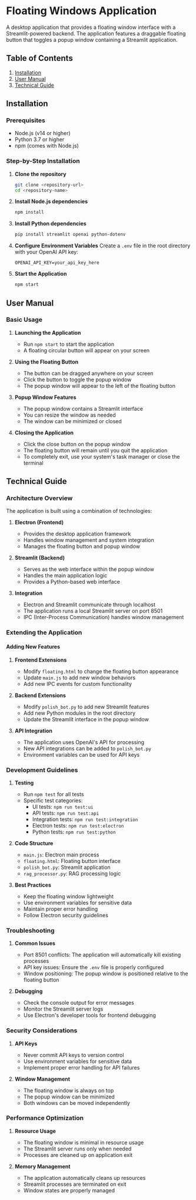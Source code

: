 # Floating Windows Application

A desktop application that provides a floating window interface with a Streamlit-powered backend. The application features a draggable floating button that toggles a popup window containing a Streamlit application.

## Table of Contents

1. [Installation](#installation)
2. [User Manual](#user-manual)
3. [Technical Guide](#technical-guide)

## Installation

### Prerequisites

- Node.js (v14 or higher)
- Python 3.7 or higher
- npm (comes with Node.js)

### Step-by-Step Installation

1. **Clone the repository**

   ```bash
   git clone <repository-url>
   cd <repository-name>
   ```

2. **Install Node.js dependencies**

   ```bash
   npm install
   ```

3. **Install Python dependencies**

   ```bash
   pip install streamlit openai python-dotenv
   ```

4. **Configure Environment Variables**
   Create a `.env` file in the root directory with your OpenAI API key:

   ```
   OPENAI_API_KEY=your_api_key_here
   ```

5. **Start the Application**
   ```bash
   npm start
   ```

## User Manual

### Basic Usage

1. **Launching the Application**

   - Run `npm start` to start the application
   - A floating circular button will appear on your screen

2. **Using the Floating Button**

   - The button can be dragged anywhere on your screen
   - Click the button to toggle the popup window
   - The popup window will appear to the left of the floating button

3. **Popup Window Features**

   - The popup window contains a Streamlit interface
   - You can resize the window as needed
   - The window can be minimized or closed

4. **Closing the Application**
   - Click the close button on the popup window
   - The floating button will remain until you quit the application
   - To completely exit, use your system's task manager or close the terminal

## Technical Guide

### Architecture Overview

The application is built using a combination of technologies:

1. **Electron (Frontend)**

   - Provides the desktop application framework
   - Handles window management and system integration
   - Manages the floating button and popup window

2. **Streamlit (Backend)**

   - Serves as the web interface within the popup window
   - Handles the main application logic
   - Provides a Python-based web interface

3. **Integration**
   - Electron and Streamlit communicate through localhost
   - The application runs a local Streamlit server on port 8501
   - IPC (Inter-Process Communication) handles window management

### Extending the Application

#### Adding New Features

1. **Frontend Extensions**

   - Modify `floating.html` to change the floating button appearance
   - Update `main.js` to add new window behaviors
   - Add new IPC events for custom functionality

2. **Backend Extensions**

   - Modify `polish_bot.py` to add new Streamlit features
   - Add new Python modules in the root directory
   - Update the Streamlit interface in the popup window

3. **API Integration**
   - The application uses OpenAI's API for processing
   - New API integrations can be added to `polish_bot.py`
   - Environment variables can be used for API keys

### Development Guidelines

1. **Testing**

   - Run `npm test` for all tests
   - Specific test categories:
     - UI tests: `npm run test:ui`
     - API tests: `npm run test:api`
     - Integration tests: `npm run test:integration`
     - Electron tests: `npm run test:electron`
     - Python tests: `npm run test:python`

2. **Code Structure**

   - `main.js`: Electron main process
   - `floating.html`: Floating button interface
   - `polish_bot.py`: Streamlit application
   - `rag_processor.py`: RAG processing logic

3. **Best Practices**
   - Keep the floating window lightweight
   - Use environment variables for sensitive data
   - Maintain proper error handling
   - Follow Electron security guidelines

### Troubleshooting

1. **Common Issues**

   - Port 8501 conflicts: The application will automatically kill existing processes
   - API key issues: Ensure the `.env` file is properly configured
   - Window positioning: The popup window is positioned relative to the floating button

2. **Debugging**
   - Check the console output for error messages
   - Monitor the Streamlit server logs
   - Use Electron's developer tools for frontend debugging

### Security Considerations

1. **API Keys**

   - Never commit API keys to version control
   - Use environment variables for sensitive data
   - Implement proper error handling for API failures

2. **Window Management**
   - The floating window is always on top
   - The popup window can be minimized
   - Both windows can be moved independently

### Performance Optimization

1. **Resource Usage**

   - The floating window is minimal in resource usage
   - The Streamlit server runs only when needed
   - Processes are cleaned up on application exit

2. **Memory Management**
   - The application automatically cleans up resources
   - Streamlit processes are terminated on exit
   - Window states are properly managed

